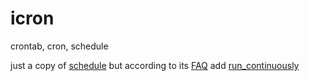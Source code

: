 # icron
crontab, cron, schedule

just a copy of [schedule](https://schedule.readthedocs.io/)
but according to its [FAQ](https://schedule.readthedocs.io/en/stable/faq.html#frequently-asked-questions) add [run_continuously](https://github.com/mrhwick/schedule/blob/master/schedule/__init__.py) 
